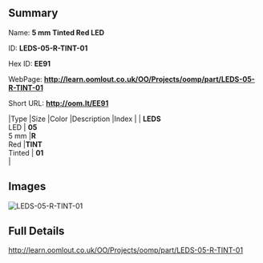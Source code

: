

## Summary
 
Name: __5 mm Tinted Red LED__

ID: __LEDS-05-R-TINT-01__

Hex ID: __EE91__

WebPage: __http://learn.oomlout.co.uk/OO/Projects/oomp/part/LEDS-05-R-TINT-01__

Short URL: __http://oom.lt/EE91__


|Type   |Size   |Color   |Description   |Index   |
| __LEDS__ <br>LED  | __05__<br>5 mm   |__R__<br>Red    |__TINT__<br>Tinted    | __01__<br>  |


## Images
![LEDS-05-R-TINT-01](http://oomlout.com/oomp-gen/parts/LEDS-05-R-TINT-01/LEDS-05-R-TINT-01_420.jpg)

## Full Details

 http://learn.oomlout.co.uk/OO/Projects/oomp/part/LEDS-05-R-TINT-01

